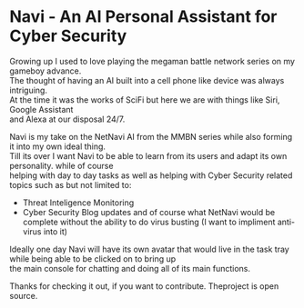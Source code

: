 # Navi - An AI Personal Assistant for Cyber Security
Growing up I used to love playing the megaman battle network series on my gameboy advance.  
The thought of having an AI built into a cell phone like device was always intriguing.  
At the time it was the works of SciFi but here we are with things like Siri, Google Assistant  
and Alexa at our disposal 24/7.  
  
Navi is my take on the NetNavi AI from the MMBN series while also forming it into my own ideal thing.  
Till its over I want Navi to be able to learn from its users and adapt its own personality. while of course  
helping with day to day tasks as well as helping with Cyber Security related topics such as but not limited to: 
- Threat Inteligence Monitoring
- Cyber Security Blog updates
and of course what NetNavi would be complete without the ability to do virus busting (I want to impliment anti-virus into it)

Ideally one day Navi will have its own avatar that would live in the task tray while being able to be clicked on to bring up  
the main console for chatting and doing all of its main functions. 

Thanks for checking it out, if you want to contribute. Theproject is open source. 
